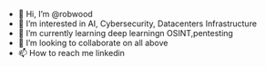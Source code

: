 - 👋 Hi, I’m @robwood
- 👀 I’m interested in AI, Cybersecurity, Datacenters Infrastructure
- 🌱 I’m currently learning deep learningn OSINT,pentesting
- 💞️ I’m looking to collaborate on all above
- 📫 How to reach me linkedin

<!---
robwood/robwood is a ✨ special ✨ repository because its `README.md` (this file) appears on your GitHub profile.
You can click the Preview link to take a look at your changes.
--->
